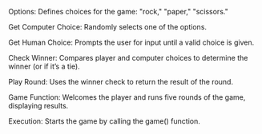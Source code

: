 Options: Defines choices for the game: "rock," "paper," "scissors."

Get Computer Choice: Randomly selects one of the options.

Get Human Choice: Prompts the user for input until a valid choice is given.

Check Winner: Compares player and computer choices to determine the winner (or if it’s a tie).

Play Round: Uses the winner check to return the result of the round.

Game Function: Welcomes the player and runs five rounds of the game, displaying results.

Execution: Starts the game by calling the game() function.
